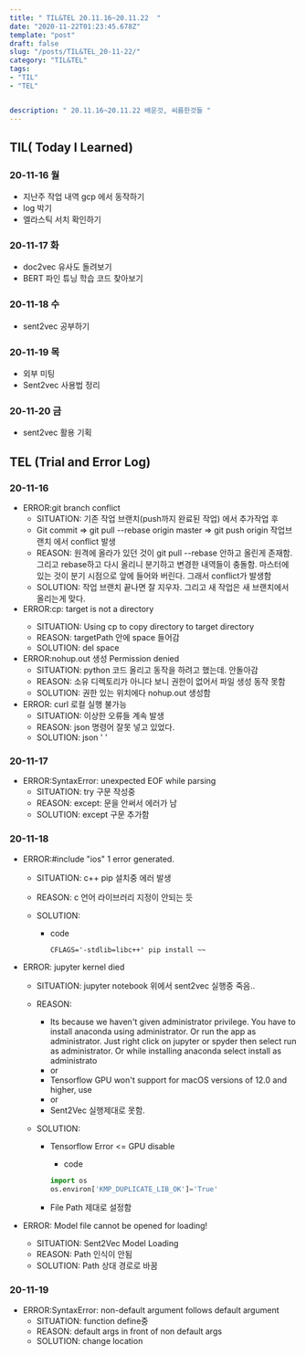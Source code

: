```yaml
---
title: " TIL&TEL 20.11.16~20.11.22  "
date: "2020-11-22T01:23:45.678Z"
template: "post"
draft: false
slug: "/posts/TIL&TEL_20-11-22/"
category: "TIL&TEL"
tags:
- "TIL"
- "TEL"


description: " 20.11.16~20.11.22 배운것, 씨름한것들 "
---
```


## TIL( Today I Learned)

### 20-11-16 월

- 지난주 작업 내역 gcp 에서 동작하기
- log 박기
- 엘라스틱 서치 확인하기

### 20-11-17 화

- doc2vec 유사도 돌려보기
- BERT 파인 튜닝 학습 코드 찾아보기

### 20-11-18 수

- sent2vec 공부하기

### 20-11-19 목

- 외부 미팅
- Sent2vec 사용법 정리

### 20-11-20 금

- sent2vec 활용 기획

## TEL (Trial and Error Log)

### 20-11-16

- ERROR:git branch conflict
  - SITUATION: 기존 작업 브랜치(push까지 완료된 작업) 에서 추가작업 후
  - Git commit => git pull --rebase origin master => git push origin 작업브랜치 에서 conflict 발생
  - REASON: 원격에 올라가 있던 것이 git pull --rebase 안하고 올린게 존재함. 그리고 rebase하고 다시 올리니 분기하고 변경한 내역들이 충돌함. 마스터에 있는 것이 분기 시점으로 앞에 들어와 버린다. 그래서 conflict가 발생함
  - SOLUTION: 작업 브랜치 끝나면 잘 지우자. 그리고 새 작업은 새 브랜치에서 올리는게 맞다.
- ERROR:cp: target <target path > is not a directory
  - SITUATION: Using cp to copy directory to target directory
  - REASON: targetPath 안에 space 들어감
  - SOLUTION: del space
- ERROR:nohup.out 생성 Permission denied
  - SITUATION: python 코드 올리고 동작을 하려고 했는데. 안돌아감
  - REASON: 소유 디렉토리가 아니다 보니 권한이 없어서 파일 생성 동작 못함
  - SOLUTION: 권한 있는 위치에다 nohup.out 생성함
- ERROR: curl 로컬 실행 불가능
  - SITUATION: 이상한 오류들 계속 발생
  - REASON: json 명령어 잘못 넣고 있었다. 
  - SOLUTION: json '<json objects string> ' 

### 20-11-17

- ERROR:SyntaxError: unexpected EOF while parsing
  - SITUATION: try 구문 작성중
  - REASON: except: 문을 안써서 에러가 남
  - SOLUTION: except 구문 추가함

### 20-11-18

- ERROR:#include "ios" 1 error generated.

  - SITUATION: c++ pip 설치중 에러 발생

  - REASON: c 언어 라이브러리 지정이 안되는 듯

  - SOLUTION:

    - code
      ```shell
      CFLAGS='-stdlib=libc++' pip install ~~ 
      ```

- ERROR: jupyter kernel died

  - SITUATION: jupyter notebook 위에서 sent2vec 실행중 죽음..

  - REASON:

    - Its because we haven't given administrator privilege. You have to install anaconda using administrator. Or run the app as administrator. Just right click on jupyter or spyder then select run as administrator. Or while installing anaconda select install as administrato
    - or
    - Tensorflow GPU won't support for macOS versions of 12.0 and higher, use
    - or
    - Sent2Vec 실행제대로 못함.

  - SOLUTION:

    - Tensorflow Error <= GPU disable

      - code

      ```python
      import os
      os.environ['KMP_DUPLICATE_LIB_OK']='True'
      ```

    - File Path 제대로 설정함

- ERROR: Model file cannot be opened for loading!

  - SITUATION: Sent2Vec Model Loading 
  - REASON: Path 인식이 안됨
  - SOLUTION: Path 상대 경로로 바꿈

### 20-11-19

- ERROR:SyntaxError: non-default argument follows default argument
  - SITUATION: function define중
  - REASON: default args in front of non default args
  - SOLUTION: change location
